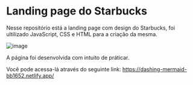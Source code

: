 # Landing page do Starbucks

Nesse repositório está a landing page com  design do Starbucks, foi ultilizado JavaScript, CSS e HTML para a criação da mesma.

![image](https://user-images.githubusercontent.com/97621640/166094364-f6d918d3-9b0a-488a-a828-41ef1b05fa81.png)


A página foi desenvolvida com intuito de práticar.

Você pode acessa-lá através do seguinte link: https://dashing-mermaid-bb1652.netlify.app/
